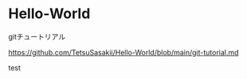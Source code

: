 # Hello-World


gitチュートリアル

https://github.com/TetsuSasakii/Hello-World/blob/main/git-tutorial.md

test